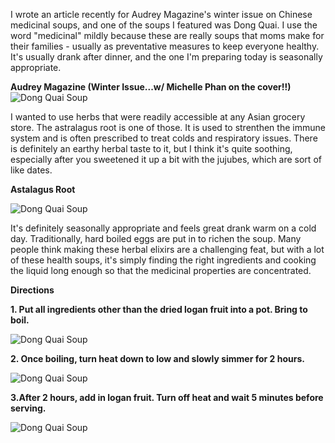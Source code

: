 I wrote an article recently for Audrey Magazine's winter issue on Chinese  medicinal soups, and one of the soups I featured was Dong Quai.  I use the word "medicinal" mildly because these are really soups that moms make for their families - usually as preventative measures to keep everyone healthy.  It's usually drank after dinner, and the one I'm preparing today is seasonally appropriate.

__Audrey Magazine (Winter Issue...w/ Michelle Phan on the cover!!)__
![Dong Quai Soup](../img/117-1a.jpg "")


I wanted to use herbs that were readily accessible at any Asian grocery store.  The astralagus root is one of those.  It is used to strenthen the immune system and is often prescribed to treat colds and respiratory issues.  There is definitely an earthy herbal taste to it, but I think it's quite soothing, especially after you sweetened it up a bit with the jujubes, which are sort of like dates.

__Astalagus Root__

![Dong Quai Soup](../img/117-5.JPG "")

It's definitely seasonally appropriate and feels great drank warm on a cold day.  Traditionally, hard boiled eggs are put in to richen the soup.  Many people think making these herbal elixirs are a challenging feat, but with a lot of these health soups, it's simply finding the right ingredients and cooking the liquid long enough so that the medicinal properties are concentrated.

__Directions__

__1. Put all ingredients other than the dried logan fruit into a pot.  Bring to boil.__  

![Dong Quai Soup](../img/117-2.jpg "")

__2. Once boiling, turn heat down to low and slowly simmer for 2 hours.__  

![Dong Quai Soup](../img/117-3.jpg "")

__3.After 2 hours, add in logan fruit.  Turn off heat and wait 5 minutes before serving.__  

![Dong Quai Soup](../img/117-4.jpg "")

